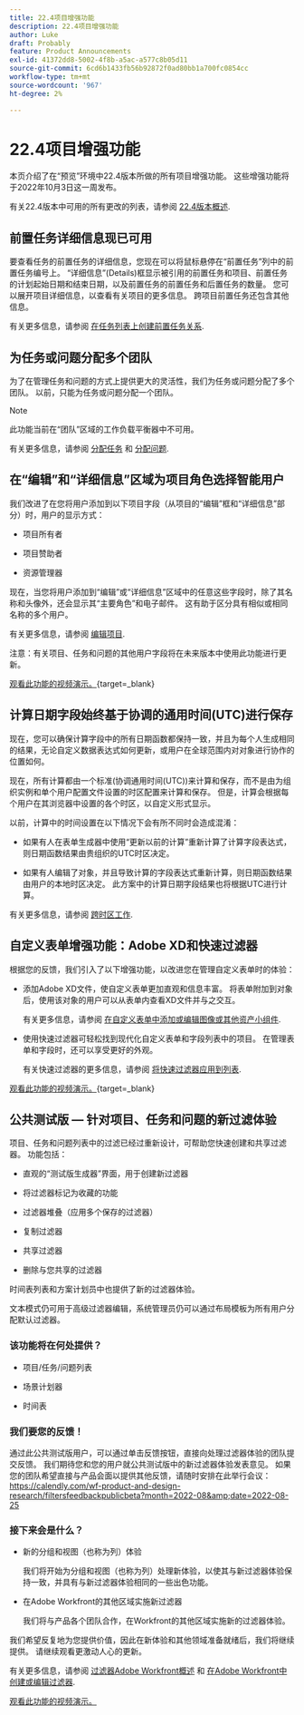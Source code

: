 ```yaml
---
title: 22.4项目增强功能
description: 22.4项目增强功能
author: Luke
draft: Probably
feature: Product Announcements
exl-id: 41372dd8-5002-4f8b-a5ac-a577c8b05d11
source-git-commit: 6cd6b1433fb56b92872f0ad80bb1a700fc0854cc
workflow-type: tm+mt
source-wordcount: '967'
ht-degree: 2%

---
```


# 22.4项目增强功能

本页介绍了在“预览”环境中22.4版本所做的所有项目增强功能。 这些增强功能将于2022年10月3日这一周发布。

有关22.4版本中可用的所有更改的列表，请参阅 [22.4版本概述](/help/quicksilver/product-announcements/product-releases/22.4-release-activity/22-4-release-overview.md).

## 前置任务详细信息现已可用

要查看任务的前置任务的详细信息，您现在可以将鼠标悬停在“前置任务”列中的前置任务编号上。 “详细信息”(Details)框显示被引用的前置任务和项目、前置任务的计划起始日期和结束日期，以及前置任务的前置任务和后置任务的数量。 您可以展开项目详细信息，以查看有关项目的更多信息。 跨项目前置任务还包含其他信息。

有关更多信息，请参阅 [在任务列表上创建前置任务关系](/help/quicksilver/manage-work/tasks/use-prdcssrs/create-predecessors-on-task-list.md).

## 为任务或问题分配多个团队

为了在管理任务和问题的方式上提供更大的灵活性，我们为任务或问题分配了多个团队。 以前，只能为任务或问题分配一个团队。

>[!NOTE]
>
>此功能当前在“团队”区域的工作负载平衡器中不可用。

有关更多信息，请参阅 [分配任务](/help/quicksilver/manage-work/tasks/assign-tasks/assign-tasks.md) 和 [分配问题](/help/quicksilver/manage-work/issues/manage-issues/assign-issues.md).

## 在“编辑”和“详细信息”区域为项目角色选择智能用户

我们改进了在您将用户添加到以下项目字段（从项目的“编辑”框和“详细信息”部分）时，用户的显示方式：

* 项目所有者

* 项目赞助者

* 资源管理器

现在，当您将用户添加到“编辑”或“详细信息”区域中的任意这些字段时，除了其名称和头像外，还会显示其“主要角色”和电子邮件。 这有助于区分具有相似或相同名称的多个用户。

有关更多信息，请参阅 [编辑项目](/help/quicksilver/manage-work/projects/manage-projects/edit-projects.md).

注意：有关项目、任务和问题的其他用户字段将在未来版本中使用此功能进行更新。

[观看此功能的视频演示。](https://video.tv.adobe.com/v/3412390/){target=_blank}

## 计算日期字段始终基于协调的通用时间(UTC)进行保存

现在，您可以确保计算字段中的所有日期函数都保持一致，并且为每个人生成相同的结果，无论自定义数据表达式如何更新，或用户在全球范围内对对象进行协作的位置如何。

现在，所有计算都由一个标准(协调通用时间(UTC))来计算和保存，而不是由为组织实例和单个用户配置文件设置的时区配置来计算和保存。 但是，计算会根据每个用户在其浏览器中设置的各个时区，以自定义形式显示。

以前，计算中的时间设置在以下情况下会有所不同时会造成混淆：

* 如果有人在表单生成器中使用“更新以前的计算”重新计算了计算字段表达式，则日期函数结果由贵组织的UTC时区决定。

* 如果有人编辑了对象，并且导致计算的字段表达式重新计算，则日期函数结果由用户的本地时区决定。 此方案中的计算日期字段结果也将根据UTC进行计算。

有关更多信息，请参阅 [跨时区工作](/help/quicksilver/workfront-basics/tips-tricks-and-troubleshooting/working-across-timezones.md).

## 自定义表单增强功能：Adobe XD和快速过滤器

根据您的反馈，我们引入了以下增强功能，以改进您在管理自定义表单时的体验：

* 添加Adobe XD文件，使自定义表单更加直观和信息丰富。 将表单附加到对象后，使用该对象的用户可以从表单内查看XD文件并与之交互。

   有关更多信息，请参阅 [在自定义表单中添加或编辑图像或其他资产小组件](/help/quicksilver/administration-and-setup/customize-workfront/create-manage-custom-forms/add-widget-or-edit-its-properties-in-a-custom-form.md).

* 使用快速过滤器可轻松找到现代化自定义表单和字段列表中的项目。 在管理表单和字段时，还可以享受更好的外观。

   有关快速过滤器的更多信息，请参阅 [将快速过滤器应用到列表](/help/quicksilver/workfront-basics/navigate-workfront/use-lists/apply-quick-filter-list.md).

[观看此功能的视频演示。](https://video.tv.adobe.com/v/3412469/){target=_blank}

## 公共测试版 — 针对项目、任务和问题的新过滤体验

项目、任务和问题列表中的过滤已经过重新设计，可帮助您快速创建和共享过滤器。 功能包括：

* 直观的“测试版生成器”界面，用于创建新过滤器

* 将过滤器标记为收藏的功能

* 过滤器堆叠（应用多个保存的过滤器）

* 复制过滤器

* 共享过滤器

* 删除与您共享的过滤器


时间表列表和方案计划员中也提供了新的过滤器体验。

文本模式仍可用于高级过滤器编辑，系统管理员仍可以通过布局模板为所有用户分配默认过滤器。

### 该功能将在何处提供？

* 项目/任务/问题列表

* 场景计划器

* 时间表


### 我们要您的反馈！

通过此公共测试版用户，可以通过单击反馈按钮，直接向处理过滤器体验的团队提交反馈。 我们期待您和您的用户就公共测试版中的新过滤器体验发表意见。 如果您的团队希望直接与产品会面以提供其他反馈，请随时安排在此举行会议：https://calendly.com/wf-product-and-design-research/filtersfeedbackpublicbeta?month=2022-08&amp;date=2022-08-25

### 接下来会是什么？

* 新的分组和视图（也称为列）体验

   我们将开始为分组和视图（也称为列）处理新体验，以使其与新过滤器体验保持一致，并具有与新过滤器体验相同的一些出色功能。

* 在Adobe Workfront的其他区域实施新过滤器

   我们将与产品各个团队合作，在Workfront的其他区域实施新的过滤器体验。


我们希望反复地为您提供价值，因此在新体验和其他领域准备就绪后，我们将继续提供。 请继续观看更激动人心的更新。

有关更多信息，请参阅 [过滤器Adobe Workfront概述](/help/quicksilver/reports-and-dashboards/reports/reporting-elements/filters-overview.md) 和 [在Adobe Workfront中创建或编辑过滤器](/help/quicksilver/reports-and-dashboards/reports/reporting-elements/create-filters.md).

[观看此功能的视频演示。](https://video.tv.adobe.com/v/3412391/)
